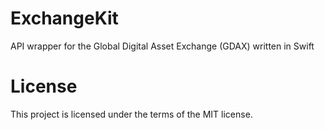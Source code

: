 # ExchangeKit
API wrapper for the Global Digital Asset Exchange (GDAX) written in Swift

# License
This project is licensed under the terms of the MIT license.
